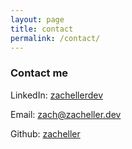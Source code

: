 ```yaml
---
layout: page
title: contact
permalink: /contact/
---
```


### Contact me

LinkedIn: [zachellerdev](https://www.linkedin.com/in/zachellerdev/)

Email: [zach@zacheller.dev](mailto:zach@zacheller.dev)

Github: [zacheller](https://github.com/zacheller)
